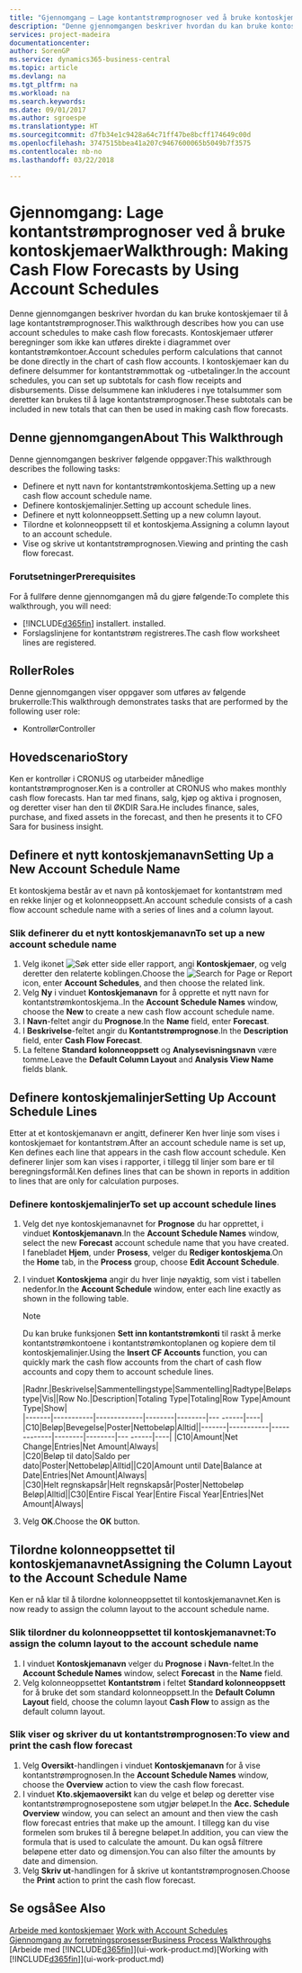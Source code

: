 ```yaml
---
title: "Gjennomgang – Lage kontantstrømprognoser ved å bruke kontoskjemaer | Microsoft-dokumentasjon"
description: "Denne gjennomgangen beskriver hvordan du kan bruke kontoskjemaer til å lage kontantstrømprognoser. Kontoskjemaer utfører beregninger som ikke kan utføres direkte i diagrammet over kontantstrømkontoer. I kontoskjemaer kan du definere delsummer for kontantstrømmottak og -utbetalinger. Disse delsummene kan inkluderes i nye totalsummer som deretter kan brukes til å lage kontantstrømprognoser."
services: project-madeira
documentationcenter: 
author: SorenGP
ms.service: dynamics365-business-central
ms.topic: article
ms.devlang: na
ms.tgt_pltfrm: na
ms.workload: na
ms.search.keywords: 
ms.date: 09/01/2017
ms.author: sgroespe
ms.translationtype: HT
ms.sourcegitcommit: d7fb34e1c9428a64c71ff47be8bcff174649c00d
ms.openlocfilehash: 3747515bbea41a207c9467600065b5049b7f3575
ms.contentlocale: nb-no
ms.lasthandoff: 03/22/2018

---
```

# <a name="walkthrough-making-cash-flow-forecasts-by-using-account-schedules"></a><span data-ttu-id="038bb-106">Gjennomgang: Lage kontantstrømprognoser ved å bruke kontoskjemaer</span><span class="sxs-lookup"><span data-stu-id="038bb-106">Walkthrough: Making Cash Flow Forecasts by Using Account Schedules</span></span>
<span data-ttu-id="038bb-107">Denne gjennomgangen beskriver hvordan du kan bruke kontoskjemaer til å lage kontantstrømprognoser.</span><span class="sxs-lookup"><span data-stu-id="038bb-107">This walkthrough describes how you can use account schedules to make cash flow forecasts.</span></span> <span data-ttu-id="038bb-108">Kontoskjemaer utfører beregninger som ikke kan utføres direkte i diagrammet over kontantstrømkontoer.</span><span class="sxs-lookup"><span data-stu-id="038bb-108">Account schedules perform calculations that cannot be done directly in the chart of cash flow accounts.</span></span> <span data-ttu-id="038bb-109">I kontoskjemaer kan du definere delsummer for kontantstrømmottak og -utbetalinger.</span><span class="sxs-lookup"><span data-stu-id="038bb-109">In the account schedules, you can set up subtotals for cash flow receipts and disbursements.</span></span> <span data-ttu-id="038bb-110">Disse delsummene kan inkluderes i nye totalsummer som deretter kan brukes til å lage kontantstrømprognoser.</span><span class="sxs-lookup"><span data-stu-id="038bb-110">These subtotals can be included in new totals that can then be used in making cash flow forecasts.</span></span>  

## <a name="about-this-walkthrough"></a><span data-ttu-id="038bb-111">Denne gjennomgangen</span><span class="sxs-lookup"><span data-stu-id="038bb-111">About This Walkthrough</span></span>  
<span data-ttu-id="038bb-112">Denne gjennomgangen beskriver følgende oppgaver:</span><span class="sxs-lookup"><span data-stu-id="038bb-112">This walkthrough describes the following tasks:</span></span>  

- <span data-ttu-id="038bb-113">Definere et nytt navn for kontantstrømkontoskjema.</span><span class="sxs-lookup"><span data-stu-id="038bb-113">Setting up a new cash flow account schedule name.</span></span>  
- <span data-ttu-id="038bb-114">Definere kontoskjemalinjer.</span><span class="sxs-lookup"><span data-stu-id="038bb-114">Setting up account schedule lines.</span></span>  
- <span data-ttu-id="038bb-115">Definere et nytt kolonneoppsett.</span><span class="sxs-lookup"><span data-stu-id="038bb-115">Setting up a new column layout.</span></span>  
- <span data-ttu-id="038bb-116">Tilordne et kolonneoppsett til et kontoskjema.</span><span class="sxs-lookup"><span data-stu-id="038bb-116">Assigning a column layout to an account schedule.</span></span>  
- <span data-ttu-id="038bb-117">Vise og skrive ut kontantstrømprognosen.</span><span class="sxs-lookup"><span data-stu-id="038bb-117">Viewing and printing the cash flow forecast.</span></span>  

### <a name="prerequisites"></a><span data-ttu-id="038bb-118">Forutsetninger</span><span class="sxs-lookup"><span data-stu-id="038bb-118">Prerequisites</span></span>  
<span data-ttu-id="038bb-119">For å fullføre denne gjennomgangen må du gjøre følgende:</span><span class="sxs-lookup"><span data-stu-id="038bb-119">To complete this walkthrough, you will need:</span></span>  

- [!INCLUDE[d365fin](includes/d365fin_md.md)]<span data-ttu-id="038bb-120"> installert.</span><span class="sxs-lookup"><span data-stu-id="038bb-120"> installed.</span></span>  
- <span data-ttu-id="038bb-121">Forslagslinjene for kontantstrøm registreres.</span><span class="sxs-lookup"><span data-stu-id="038bb-121">The cash flow worksheet lines are registered.</span></span>  

## <a name="roles"></a><span data-ttu-id="038bb-122">Roller</span><span class="sxs-lookup"><span data-stu-id="038bb-122">Roles</span></span>  
<span data-ttu-id="038bb-123">Denne gjennomgangen viser oppgaver som utføres av følgende brukerrolle:</span><span class="sxs-lookup"><span data-stu-id="038bb-123">This walkthrough demonstrates tasks that are performed by the following user role:</span></span>  

- <span data-ttu-id="038bb-124">Kontrollør</span><span class="sxs-lookup"><span data-stu-id="038bb-124">Controller</span></span>  

## <a name="story"></a><span data-ttu-id="038bb-125">Hovedscenario</span><span class="sxs-lookup"><span data-stu-id="038bb-125">Story</span></span>  
<span data-ttu-id="038bb-126">Ken er kontrollør i CRONUS og utarbeider månedlige kontantstrømprognoser.</span><span class="sxs-lookup"><span data-stu-id="038bb-126">Ken is a controller at CRONUS who makes monthly cash flow forecasts.</span></span> <span data-ttu-id="038bb-127">Han tar med finans, salg, kjøp og aktiva i prognosen, og deretter viser han den til ØKDIR Sara.</span><span class="sxs-lookup"><span data-stu-id="038bb-127">He includes finance, sales, purchase, and fixed assets in the forecast, and then he presents it to CFO Sara for business insight.</span></span>  

## <a name="setting-up-a-new-account-schedule-name"></a><span data-ttu-id="038bb-128">Definere et nytt kontoskjemanavn</span><span class="sxs-lookup"><span data-stu-id="038bb-128">Setting Up a New Account Schedule Name</span></span>  
<span data-ttu-id="038bb-129">Et kontoskjema består av et navn på kontoskjemaet for kontantstrøm med en rekke linjer og et kolonneoppsett.</span><span class="sxs-lookup"><span data-stu-id="038bb-129">An account schedule consists of a cash flow account schedule name with a series of lines and a column layout.</span></span>  

### <a name="to-set-up-a-new-account-schedule-name"></a><span data-ttu-id="038bb-130">Slik definerer du et nytt kontoskjemanavn</span><span class="sxs-lookup"><span data-stu-id="038bb-130">To set up a new account schedule name</span></span>  

1.  <span data-ttu-id="038bb-131">Velg ikonet ![Søk etter side eller rapport](media/ui-search/search_small.png "Søk etter side eller rapport"), angi **Kontoskjemaer**, og velg deretter den relaterte koblingen.</span><span class="sxs-lookup"><span data-stu-id="038bb-131">Choose the ![Search for Page or Report](media/ui-search/search_small.png "Search for Page or Report icon") icon, enter **Account Schedules**, and then choose the related link.</span></span>  
2.  <span data-ttu-id="038bb-132">Velg **Ny** i vinduet **Kontoskjemanavn** for å opprette et nytt navn for kontantstrømkontoskjema..</span><span class="sxs-lookup"><span data-stu-id="038bb-132">In the **Account Schedule Names** window, choose the **New** to create a new cash flow account schedule name.</span></span>  
3.  <span data-ttu-id="038bb-133">I **Navn**-feltet angir du **Prognose**.</span><span class="sxs-lookup"><span data-stu-id="038bb-133">In the **Name** field, enter **Forecast**.</span></span>  
4.  <span data-ttu-id="038bb-134">I **Beskrivelse**-feltet angir du **Kontantstrømprognose**.</span><span class="sxs-lookup"><span data-stu-id="038bb-134">In the **Description** field, enter **Cash Flow Forecast**.</span></span>  
5.  <span data-ttu-id="038bb-135">La feltene **Standard kolonneoppsett** og **Analysevisningsnavn** være tomme.</span><span class="sxs-lookup"><span data-stu-id="038bb-135">Leave the **Default Column Layout** and **Analysis View Name** fields blank.</span></span>  

## <a name="setting-up-account-schedule-lines"></a><span data-ttu-id="038bb-136">Definere kontoskjemalinjer</span><span class="sxs-lookup"><span data-stu-id="038bb-136">Setting Up Account Schedule Lines</span></span>  
<span data-ttu-id="038bb-137">Etter at et kontoskjemanavn er angitt, definerer Ken hver linje som vises i kontoskjemaet for kontantstrøm.</span><span class="sxs-lookup"><span data-stu-id="038bb-137">After an account schedule name is set up, Ken defines each line that appears in the cash flow account schedule.</span></span> <span data-ttu-id="038bb-138">Ken definerer linjer som kan vises i rapporter, i tillegg til linjer som bare er til beregningsformål.</span><span class="sxs-lookup"><span data-stu-id="038bb-138">Ken defines lines that can be shown in reports in addition to lines that are only for calculation purposes.</span></span>  

### <a name="to-set-up-account-schedule-lines"></a><span data-ttu-id="038bb-139">Definere kontoskjemalinjer</span><span class="sxs-lookup"><span data-stu-id="038bb-139">To set up account schedule lines</span></span>  

1.  <span data-ttu-id="038bb-140">Velg det nye kontoskjemanavnet for **Prognose** du har opprettet, i vinduet **Kontoskjemanavn**.</span><span class="sxs-lookup"><span data-stu-id="038bb-140">In the **Account Schedule Names** window, select the new **Forecast** account schedule name that you have created.</span></span> <span data-ttu-id="038bb-141">I fanebladet **Hjem**, under **Prosess**, velger du **Rediger kontoskjema**.</span><span class="sxs-lookup"><span data-stu-id="038bb-141">On the **Home** tab, in the **Process** group, choose **Edit Account Schedule**.</span></span>  
2.  <span data-ttu-id="038bb-142">I vinduet **Kontoskjema** angir du hver linje nøyaktig, som vist i tabellen nedenfor.</span><span class="sxs-lookup"><span data-stu-id="038bb-142">In the **Account Schedule** window, enter each line exactly as shown in the following table.</span></span>  

    > [!NOTE]  
    >  <span data-ttu-id="038bb-143">Du kan bruke funksjonen **Sett inn kontantstrømkonti** til raskt å merke kontantstrømkontoene i kontantstrømkontoplanen og kopiere dem til kontoskjemalinjer.</span><span class="sxs-lookup"><span data-stu-id="038bb-143">Using the **Insert CF Accounts** function, you can quickly mark the cash flow accounts from the chart of cash flow accounts and copy them to account schedule lines.</span></span>  

    <span data-ttu-id="038bb-144">|Radnr.|Beskrivelse|Sammentellingstype|Sammentelling|Radtype|Beløpstype|Vis|</span><span class="sxs-lookup"><span data-stu-id="038bb-144">|Row No.|Description|Totaling Type|Totaling|Row Type|Amount Type|Show|</span></span>  
    <span data-ttu-id="038bb-145">|-------|-----------|-------------|--------|--------|---  ------|----| |C10|Beløp|Bevegelse|Poster|Nettobeløp|Alltid|</span><span class="sxs-lookup"><span data-stu-id="038bb-145">|-------|-----------|-------------|--------|--------|---  ------|----| |C10|Amount|Net Change|Entries|Net Amount|Always|</span></span>  
    <span data-ttu-id="038bb-146">|C20|Beløp til dato|Saldo per dato|Poster|Nettobeløp|Alltid|</span><span class="sxs-lookup"><span data-stu-id="038bb-146">|C20|Amount until Date|Balance at Date|Entries|Net Amount|Always|</span></span>  
    <span data-ttu-id="038bb-147">|C30|Helt regnskapsår|Helt regnskapsår|Poster|Nettobeløp Beløp|Alltid|</span><span class="sxs-lookup"><span data-stu-id="038bb-147">|C30|Entire Fiscal Year|Entire Fiscal Year|Entries|Net Amount|Always|</span></span>  

4.  <span data-ttu-id="038bb-148">Velg **OK**.</span><span class="sxs-lookup"><span data-stu-id="038bb-148">Choose the **OK** button.</span></span>  

## <a name="assigning-the-column-layout-to-the-account-schedule-name"></a><span data-ttu-id="038bb-149">Tilordne kolonneoppsettet til kontoskjemanavnet</span><span class="sxs-lookup"><span data-stu-id="038bb-149">Assigning the Column Layout to the Account Schedule Name</span></span>  
<span data-ttu-id="038bb-150">Ken er nå klar til å tilordne kolonneoppsettet til kontoskjemanavnet.</span><span class="sxs-lookup"><span data-stu-id="038bb-150">Ken is now ready to assign the column layout to the account schedule name.</span></span>  

### <a name="to-assign-the-column-layout-to-the-account-schedule-name"></a><span data-ttu-id="038bb-151">Slik tilordner du kolonneoppsettet til kontoskjemanavnet:</span><span class="sxs-lookup"><span data-stu-id="038bb-151">To assign the column layout to the account schedule name</span></span>  

1.  <span data-ttu-id="038bb-152">I vinduet **Kontoskjemanavn** velger du **Prognose** i **Navn**-feltet.</span><span class="sxs-lookup"><span data-stu-id="038bb-152">In the **Account Schedule Names** window, select **Forecast** in the **Name** field.</span></span>  
2.  <span data-ttu-id="038bb-153">Velg kolonneoppsettet **Kontantstrøm** i feltet **Standard kolonneoppsett** for å bruke det som standard kolonneoppsett.</span><span class="sxs-lookup"><span data-stu-id="038bb-153">In the **Default Column Layout** field, choose the column layout **Cash Flow** to assign as the default column layout.</span></span>  

### <a name="to-view-and-print-the-cash-flow-forecast"></a><span data-ttu-id="038bb-154">Slik viser og skriver du ut kontantstrømprognosen:</span><span class="sxs-lookup"><span data-stu-id="038bb-154">To view and print the cash flow forecast</span></span>  
1.  <span data-ttu-id="038bb-155">Velg **Oversikt**-handlingen i vinduet **Kontoskjemanavn** for å vise kontantstrømprognosen.</span><span class="sxs-lookup"><span data-stu-id="038bb-155">In the **Account Schedule Names** window, choose the **Overview** action to view the cash flow forecast.</span></span>  
2.  <span data-ttu-id="038bb-156">I vinduet **Kto.skjemaoversikt** kan du velge et beløp og deretter vise kontantstrømprognosepostene som utgjør beløpet.</span><span class="sxs-lookup"><span data-stu-id="038bb-156">In the **Acc. Schedule Overview** window, you can select an amount and then view the cash flow forecast entries that make up the amount.</span></span> <span data-ttu-id="038bb-157">I tillegg kan du vise formelen som brukes til å beregne beløpet.</span><span class="sxs-lookup"><span data-stu-id="038bb-157">In addition, you can view the formula that is used to calculate the amount.</span></span> <span data-ttu-id="038bb-158">Du kan også filtrere beløpene etter dato og dimensjon.</span><span class="sxs-lookup"><span data-stu-id="038bb-158">You can also filter the amounts by date and dimension.</span></span>  
3.  <span data-ttu-id="038bb-159">Velg **Skriv ut**-handlingen for å skrive ut kontantstrømprognosen.</span><span class="sxs-lookup"><span data-stu-id="038bb-159">Choose the **Print** action to print the cash flow forecast.</span></span>  

## <a name="see-also"></a><span data-ttu-id="038bb-160">Se også</span><span class="sxs-lookup"><span data-stu-id="038bb-160">See Also</span></span>  
 <span data-ttu-id="038bb-161">[Arbeide med kontoskjemaer](bi-how-work-account-schedule.md) </span><span class="sxs-lookup"><span data-stu-id="038bb-161">[Work with Account Schedules](bi-how-work-account-schedule.md) </span></span>  
 [<span data-ttu-id="038bb-162">Gjennomgang av forretningsprosesser</span><span class="sxs-lookup"><span data-stu-id="038bb-162">Business Process Walkthroughs</span></span>](walkthrough-business-process-walkthroughs.md)  
 <span data-ttu-id="038bb-163">[Arbeide med [!INCLUDE[d365fin](includes/d365fin_md.md)]](ui-work-product.md)</span><span class="sxs-lookup"><span data-stu-id="038bb-163">[Working with [!INCLUDE[d365fin](includes/d365fin_md.md)]](ui-work-product.md)</span></span>


